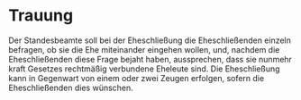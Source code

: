 # Trauung

Der Standesbeamte soll bei der Eheschließung die Eheschließenden einzeln befragen, ob sie die Ehe miteinander eingehen wollen, und, nachdem die Eheschließenden diese Frage bejaht haben, aussprechen, dass sie nunmehr kraft Gesetzes rechtmäßig verbundene Eheleute sind. Die Eheschließung kann in Gegenwart von einem oder zwei Zeugen erfolgen, sofern die Eheschließenden dies wünschen.